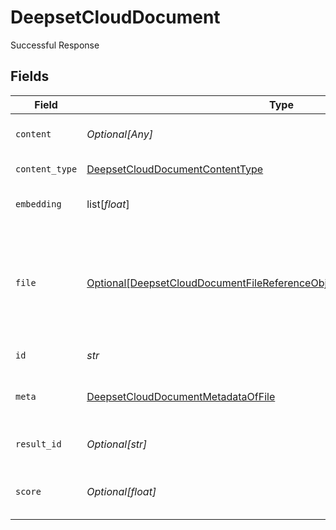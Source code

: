 # DeepsetCloudDocument

Successful Response


## Fields

| Field                                                                                                                                                                 | Type                                                                                                                                                                  | Required                                                                                                                                                              | Description                                                                                                                                                           |
| --------------------------------------------------------------------------------------------------------------------------------------------------------------------- | --------------------------------------------------------------------------------------------------------------------------------------------------------------------- | --------------------------------------------------------------------------------------------------------------------------------------------------------------------- | --------------------------------------------------------------------------------------------------------------------------------------------------------------------- |
| `content`                                                                                                                                                             | *Optional[Any]*                                                                                                                                                       | :heavy_minus_sign:                                                                                                                                                    | Content of the document.                                                                                                                                              |
| `content_type`                                                                                                                                                        | [DeepsetCloudDocumentContentType](../../models/shared/deepsetclouddocumentcontenttype.md)                                                                             | :heavy_check_mark:                                                                                                                                                    | Type of the content.                                                                                                                                                  |
| `embedding`                                                                                                                                                           | list[*float*]                                                                                                                                                         | :heavy_minus_sign:                                                                                                                                                    | Embedding of the document.                                                                                                                                            |
| `file`                                                                                                                                                                | [Optional[DeepsetCloudDocumentFileReferenceObjectDeprecatedUseFilesInstead]](../../models/shared/deepsetclouddocumentfilereferenceobjectdeprecatedusefilesinstead.md) | :heavy_minus_sign:                                                                                                                                                    | Object containing the `file_id` and `name` of a file. This is used to associate a document with a file.                                                               |
| `id`                                                                                                                                                                  | *str*                                                                                                                                                                 | :heavy_check_mark:                                                                                                                                                    | ID of the document.                                                                                                                                                   |
| `meta`                                                                                                                                                                | [DeepsetCloudDocumentMetadataOfFile](../../models/shared/deepsetclouddocumentmetadataoffile.md)                                                                       | :heavy_check_mark:                                                                                                                                                    | The metadata of this document.                                                                                                                                        |
| `result_id`                                                                                                                                                           | *Optional[str]*                                                                                                                                                       | :heavy_minus_sign:                                                                                                                                                    | Unique identifier of the result.                                                                                                                                      |
| `score`                                                                                                                                                               | *Optional[float]*                                                                                                                                                     | :heavy_minus_sign:                                                                                                                                                    | Shows the relevance score of the prediction.                                                                                                                          |